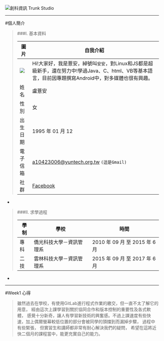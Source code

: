 ![創科資訊 Trunk Studio](https://github.com/a10423006/hellojs-homework/blob/master/week1/annie/13391513_647568472064110_6868875354989040377_o.png?raw=true.jpg "Trunk Studio")
* * *
#個人簡介

>###I. 基本資料
>
>|圖片|自我介紹|
>| ---    | --- |
>|![](https://github.com/a10423006/hellojs-homework/blob/master/week1/annie/1.jpg)|Hi!大家好，我是薏安，綽號叫`安安`，對Linux和JS都是超級新手，還在努力中!學過Java、C、html、VB等基本語言，目前因專題撰寫Android中，對多媒體也很有興趣。|
>|姓名    |盧薏安|
>|性別    |女|
>|出生日期|1995 年 01 月 12|
>|電子信箱|a10423006@yuntech.org.tw `(這是Gmail)`|
>|社群|[Facebook](https://www.facebook.com/profile.php?id=100000406054026 "盧薏安")|

-
>###II. 求學過程
>
>|學制 |學校 |時間 |
>| --- | --- | --- |
>|專科 |僑光科技大學－資訊管理系|2010 年 09 月 至 2015 年 6 月|
>|二技 |雲林科技大學－資訊管理系|2015 年 09 月 至 2017 年 6 月|

-
* * *
#Week1 心得


>雖然過去在學校，有使用GitLab進行程式作業的繳交，但一直不太了解它的用意，
經由這次上課學習到關於協同合作和版本控制的重要性及各式軟體，
感覺十分新奇，讓人有學習新技術的興奮感。不過上課速度有些快速，加上偶爾螢幕較低位置的部分會被同學的頭擋到而漏掉步驟，
過程中有些緊張，
但實習生和講師都非常有耐心解決我們的疑問，
希望在這將近快二個月的課程當中，能更充實自己的能力。
